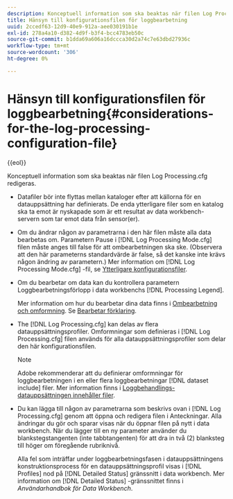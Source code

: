 ```yaml
---
description: Konceptuell information som ska beaktas när filen Log Processing.cfg redigeras.
title: Hänsyn till konfigurationsfilen för loggbearbetning
uuid: 2ccedf63-12d9-40e9-912a-aee030191b1e
exl-id: 278a4a10-d382-4d9f-b3f4-bcc4783eb50c
source-git-commit: b1dda69a606a16dccca30d2a74c7e63dbd27936c
workflow-type: tm+mt
source-wordcount: '306'
ht-degree: 0%

---
```


# Hänsyn till konfigurationsfilen för loggbearbetning{#considerations-for-the-log-processing-configuration-file}

{{eol}}

Konceptuell information som ska beaktas när filen Log Processing.cfg redigeras.

* Datafiler bör inte flyttas mellan kataloger efter att källorna för en datauppsättning har definierats. De enda ytterligare filer som en katalog ska ta emot är nyskapade som är ett resultat av data workbench-servern som tar emot data från sensor(er).
* Om du ändrar någon av parametrarna i den här filen måste alla data bearbetas om. Parametern Pause i [!DNL Log Processing Mode.cfg] filen måste anges till false för att ombearbetningen ska ske. (Observera att den här parameterns standardvärde är false, så det kanske inte krävs någon ändring av parametern.) Mer information om [!DNL Log Processing Mode.cfg] -fil, se [Ytterligare konfigurationsfiler](../../../home/c-dataset-const-proc/c-add-config-files/c-add-config-files.md#concept-1afef4f88f1e467ab4326875fd1d3004).

* Om du bearbetar om data kan du kontrollera parametern Loggbearbetningsförlopp i data workbenchs [!DNL Processing Legend].

   Mer information om hur du bearbetar dina data finns i [Ombearbetning och omformning](../../../home/c-dataset-const-proc/c-reproc-retrans/c-unst-reproc-retrans.md). Se [Bearbetar förklaring](../../../home/c-get-started/c-admin-intrf/c-pro-lgd.md#concept-233e27c9c84c426f8c178a27cc7ff828).

* The [!DNL Log Processing.cfg] kan delas av flera datauppsättningsprofiler. Omformningar som definieras i [!DNL Log Processing.cfg] filen används för alla datauppsättningsprofiler som delar den här konfigurationsfilen.

   >[!NOTE]
   >
   >Adobe rekommenderar att du definierar omformningar för loggbearbetningen i en eller flera loggbearbetningar [!DNL dataset include] filer. Mer information finns i [Loggbehandlings-datauppsättningen innehåller filer](../../../home/c-dataset-const-proc/c-dataset-inc-files/c-types-dataset-inc-files/c-log-proc-dataset-inc-files/c-log-proc-dataset-inc-files.md#concept-999475a22519432e98844622ca95b6ab).

* Du kan lägga till någon av parametrarna som beskrivs ovan i [!DNL Log Processing.cfg] genom att öppna och redigera filen i Anteckningar. Alla ändringar du gör och sparar visas när du öppnar filen på nytt i data workbench. När du lägger till en ny parameter använder du blankstegstangenten (inte tabbtangenten) för att dra in två (2) blanksteg till höger om föregående rubriknivå.

   Alla fel som inträffar under loggbearbetningsfasen i datauppsättningens konstruktionsprocess för en datauppsättningsprofil visas i [!DNL Profiles] nod på [!DNL Detailed Status] gränssnitt i data workbench. Mer information om [!DNL Detailed Status] -gränssnittet finns i *Användarhandbok för Data Workbench*.
